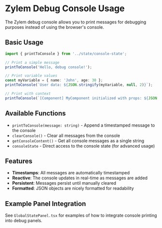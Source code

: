 # Zylem Debug Console Usage

The Zylem debug console allows you to print messages for debugging purposes instead of using the browser's console.

## Basic Usage

```typescript
import { printToConsole } from '../state/console-state';

// Print a simple message
printToConsole('Hello, debug console!');

// Print variable values
const myVariable = { name: 'John', age: 30 };
printToConsole(`User data: ${JSON.stringify(myVariable, null, 2)}`);

// Print with context
printToConsole(`[Component] MyComponent initialized with props: ${JSON.stringify(props)}`);
```

## Available Functions

- `printToConsole(message: string)` - Append a timestamped message to the console
- `clearConsole()` - Clear all messages from the console
- `getConsoleContent()` - Get all console messages as a single string
- `consoleState` - Direct access to the console state (for advanced usage)

## Features

- **Timestamps**: All messages are automatically timestamped
- **Reactive**: The console updates in real-time as messages are added
- **Persistent**: Messages persist until manually cleared
- **Formatted**: JSON objects are nicely formatted for readability

## Example Panel Integration

See `GlobalStatePanel.tsx` for examples of how to integrate console printing into debug panels.
